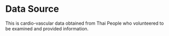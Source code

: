 # Data Source
This is cardio-vascular data obtained from Thai People who volunteered to be examined and provided information.
